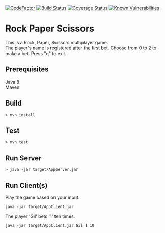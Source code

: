 [![CodeFactor](https://www.codefactor.io/repository/github/joaofranciscosantos/rock-paper-scissors/badge)](https://www.codefactor.io/repository/github/joaofranciscosantos/rock-paper-scissors)
[![Build Status](https://travis-ci.org/joaofranciscosantos/rock-paper-scissors.svg?branch=master)](https://travis-ci.org/joaofranciscosantos/rock-paper-scissors)
[![Coverage Status](https://coveralls.io/repos/github/joaofranciscosantos/rock-paper-scissors/badge.svg?branch=master)](https://coveralls.io/github/joaofranciscosantos/rock-paper-scissors?branch=master)
[![Known Vulnerabilities](https://snyk.io/test/github/joaofranciscosantos/rock-paper-scissors/badge.svg?targetFile=pom.xml)](https://snyk.io/test/github/joaofranciscosantos/rock-paper-scissors?targetFile=pom.xml)
# Rock Paper Scissors
This is a Rock, Paper, Scissors multiplayer game.
<br/>
The player's name is registered after the first bet. Choose from 0 to 2 to make a bet. Press "q" to exit.
## Prerequisites
Java 8
<br/>
Maven

## Build
```
> mvn install
```
## Test
```
> mvn test
```
## Run Server
```
> java -jar target/AppServer.jar
```
## Run Client(s)
Play the game based on your input.
```
java -jar target/AppClient.jar
```
The player 'Gil' bets '1' ten times.
```
java -jar target/AppClient.jar Gil 1 10
```
